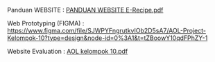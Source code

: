 Panduan WEBSITE : [PANDUAN WEBSITE E-Recipe.pdf](https://github.com/user-attachments/files/17202817/PANDUAN.WEBSITE.E-Recipe.pdf)

Web Prototyping (FIGMA) : https://www.figma.com/file/SJWPYFngrutkvIOb2D5sA7/AOL-Project-Kelompok-10?type=design&node-id=0%3A1&t=tZBoowY10qdFPhZY-1

Website Evaluation : [AOL kelompok 10.pdf](https://github.com/user-attachments/files/17203183/AOL.kelompok.10.pdf)
